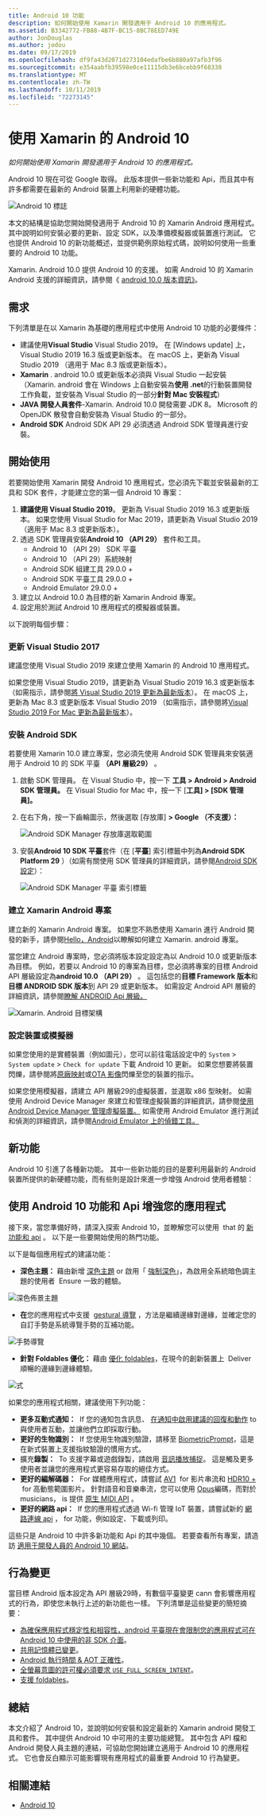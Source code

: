 ```yaml
---
title: Android 10 功能
description: 如何開始使用 Xamarin 開發適用于 Android 10 的應用程式。
ms.assetid: B3342772-FB88-4B7F-BC15-8BC78EED749E
author: JonDouglas
ms.author: jodou
ms.date: 09/17/2019
ms.openlocfilehash: df9fa43d2071d273104edafbe6b880a97afb3f96
ms.sourcegitcommit: e354aabfb39598e0ce11115db3e6bcebb9f68338
ms.translationtype: MT
ms.contentlocale: zh-TW
ms.lasthandoff: 10/11/2019
ms.locfileid: "72273145"
---
```

# <a name="android-10-with-xamarin"></a>使用 Xamarin 的 Android 10

_如何開始使用 Xamarin 開發適用于 Android 10 的應用程式。_

Android 10 現在可從 Google 取得。 此版本提供一些新功能和 Api，而且其中有許多都需要在最新的 Android 裝置上利用新的硬體功能。

![Android 10 標誌](~/android/platform/android-10-images/android10_black.png)

本文的結構是協助您開始開發適用于 Android 10 的 Xamarin Android 應用程式。 其中說明如何安裝必要的更新、設定 SDK，以及準備模擬器或裝置進行測試。 它也提供 Android 10 的新功能概述，並提供範例原始程式碼，說明如何使用一些重要的 Android 10 功能。

Xamarin. Android 10.0 提供 Android 10 的支援。 如需 Android 10 的 Xamarin Android 支援的詳細資訊，請參閱《 [android 10.0 版本資訊》](https://docs.microsoft.com/xamarin/android/release-notes/10/10.0)。

## <a name="requirements"></a>需求

下列清單是在以 Xamarin 為基礎的應用程式中使用 Android 10 功能的必要條件：

- 建議使用**Visual Studio** Visual Studio 2019。 在 [Windows update] 上，Visual Studio 2019 16.3 版或更新版本。 在 macOS 上，更新為 Visual Studio 2019 （適用于 Mac 8.3 版或更新版本）。
- **Xamarin** . android 10.0 或更新版本必須與 Visual Studio 一起安裝（Xamarin. android 會在 Windows 上自動安裝為**使用 .net**的行動裝置開發工作負載，並安裝為 Visual Studio 的一部分**針對 Mac 安裝程式**）
- **JAVA 開發人員套件**-Xamarin. Android 10.0 開發需要 JDK 8。 Microsoft 的 OpenJDK 散發會自動安裝為 Visual Studio 的一部分。
- **Android SDK** Android SDK API 29 必須透過 Android SDK 管理員進行安裝。

## <a name="get-started"></a>開始使用

若要開始使用 Xamarin 開發 Android 10 應用程式，您必須先下載並安裝最新的工具和 SDK 套件，才能建立您的第一個 Android 10 專案：

1. **建議使用 Visual Studio 2019**。 更新為 Visual Studio 2019 16.3 或更新版本。 如果您使用 Visual Studio for Mac 2019，請更新為 Visual Studio 2019 （適用于 Mac 8.3 或更新版本）。
2. 透過 SDK 管理員安裝**Android 10 （API 29）** 套件和工具。
    - Android 10 （API 29） SDK 平臺
    - Android 10 （API 29）系統映射
    - Android SDK 組建工具 29.0.0 +
    - Android SDK 平臺工具 29.0.0 +
    - Android Emulator 29.0.0 +
3. 建立以 Android 10.0 為目標的新 Xamarin Android 專案。
4. 設定用於測試 Android 10 應用程式的模擬器或裝置。

以下說明每個步驟：

### <a name="update-visual-studio"></a>更新 Visual Studio 2017

建議您使用 Visual Studio 2019 來建立使用 Xamarin 的 Android 10 應用程式。

如果您使用 Visual Studio 2019，請更新為 Visual Studio 2019 16.3 或更新版本（如需指示，請參閱[將 Visual Studio 2019 更新為最新版本](https://docs.microsoft.com/visualstudio/install/update-visual-studio)）。 在 macOS 上，更新為 Mac 8.3 或更新版本 Visual Studio 2019 （如需指示，請參閱將[Visual Studio 2019 For Mac 更新為最新版本](https://docs.microsoft.com/en-us/visualstudio/mac/update)）。

### <a name="install-the-android-sdk"></a>安裝 Android SDK

若要使用 Xamarin 10.0 建立專案，您必須先使用 Android SDK 管理員來安裝適用于 Android 10 的 SDK 平臺 **（API 層級29）** 。

1. 啟動 SDK 管理員。 在 Visual Studio 中，按一下 **工具 > Android > Android SDK 管理員。** 在 Visual Studio for Mac 中，按一下 [**工具] > [SDK 管理員]。**
2. 在右下角，按一下齒輪圖示，然後選取 [存放庫] **> Google （不支援）：**

    ![Android SDK Manager 存放庫選取範圍](~/android/platform/android-10-images/sdkrepository.png)

3. 安裝**Android 10 SDK 平臺**套件（在 [**平臺**] 索引標籤中列為**Android SDK Platform 29** ）（如需有關使用 SDK 管理員的詳細資訊，請參閱[Android SDK 設定](https://docs.microsoft.com/en-us/xamarin/android/get-started/installation/android-sdk)）：

    ![Android SDK Manager 平臺 索引標籤](~/android/platform/android-10-images/sdkplatforms.png)

### <a name="create-a-xamarinandroid-project"></a>建立 Xamarin Android 專案

建立新的 Xamarin Android 專案。 如果您不熟悉使用 Xamarin 進行 Android 開發的新手，請參閱[Hello，Android](https://docs.microsoft.com/en-us/xamarin/android/get-started/hello-android/index)以瞭解如何建立 Xamarin. android 專案。

當您建立 Android 專案時，您必須將版本設定設定為以 Android 10.0 或更新版本為目標。 例如，若要以 Android 10 的專案為目標，您必須將專案的目標 Android API 層級設定為**android 10.0 （API 29）** 。 這包括您的**目標 Framework 版本**和**目標 ANDROID SDK 版本**到 API 29 或更新版本。 如需設定 Android API 層級的詳細資訊，請參閱[瞭解 ANDROID Api 層級。](https://docs.microsoft.com/en-us/xamarin/android/app-fundamentals/android-api-levels)

![Xamarin. Android 目標架構](~/android/platform/android-10-images/targetframework.png)

### <a name="configure-a-device-or-emulator"></a>設定裝置或模擬器

如果您使用的是實體裝置（例如圖元），您可以前往電話設定中的 `System`  >  `System update`  >  `Check for update` 下載 Android 10 更新。 如果您想要將裝置閃爍，請參閱將[原廠映射](https://developers.google.com/android/images)或[OTA 影像](https://developers.google.com/android/ota)閃爍至您的裝置的指示。

如果您使用模擬器，請建立 API 層級29的虛擬裝置，並選取 x86 型映射。 如需使用 Android Device Manager 來建立和管理虛擬裝置的詳細資訊，請參閱[使用 Android Device Manager 管理虛擬裝置。](https://docs.microsoft.com/en-us/xamarin/android/get-started/installation/android-emulator/device-manager) 如需使用 Android Emulator 進行測試和偵測的詳細資訊，請參閱[Android Emulator 上的偵錯工具。](https://docs.microsoft.com/en-us/xamarin/android/deploy-test/debugging/debug-on-emulator)

## <a name="new-features"></a>新功能

Android 10 引進了各種新功能。 其中一些新功能的目的是要利用最新的 Android 裝置所提供的新硬體功能，而有些則是設計來進一步增強 Android 使用者體驗：

## <a name="enhance-your-app-with-android-10-features-and-apis"></a>使用 Android 10 功能和 Api 增強您的應用程式

接下來，當您準備好時，請深入探索 Android 10，並瞭解您可以使用  that 的 [新功能和 api](https://developer.android.com/preview/api-overview.html) 。 以下是一些要開始使用的熱門功能。

以下是每個應用程式的建議功能：

- **深色主題：** 藉由新增 [深色主題](https://developer.android.com/preview/features/darktheme) or 啟用「 [強制深色](https://developer.android.com/preview/features/darktheme#force_dark)」，為啟用全系統暗色調主題的使用者  Ensure 一致的體驗。

![深色佈景主題](~/android/platform/android-10-images/darktheme.png)

- **在**您的應用程式中支援  [gestural 導覽](https://developer.android.com/preview/features/gesturalnav) ，方法是繼續邊緣對邊緣，並確定您的自訂手勢是系統導覽手勢的互補功能。

![手勢導覽](~/android/platform/android-10-images/gesturenavigation.png)

- **針對 Foldables 優化：** 藉由 [優化 foldables](https://developer.android.com/preview/features/foldables)，在現今的創新裝置上  Deliver 順暢的邊緣到邊緣體驗。

![式](~/android/platform/android-10-images/foldable.png)

如果您的應用程式相關，建議使用下列功能：

- **更多互動式通知：**  If 您的通知包含訊息、 [在通知中啟用建議的回復和動作](https://developer.android.com/preview/features#smart-suggestions) to 與使用者互動，並讓他們立即採取行動。
- **更好的生物識別：**  If 您使用生物識別驗證，請移至 [BiometricPrompt](https://developer.android.com/reference/androidx/biometric/BiometricPrompt)，這是在新式裝置上支援指紋驗證的慣用方式。
- 擴充**錄製：**  To 支援字幕或遊戲錄製，請啟用 [音訊播放捕捉](https://developer.android.com/preview/features/playback-capture)。 這是觸及更多使用者並讓您的應用程式更容易存取的絕佳方式。
- **更好的編解碼器：**  For 媒體應用程式，請嘗試 [AV1](https://en.wikipedia.org/wiki/AV1)  for 影片串流和 [HDR10 +](https://en.wikipedia.org/wiki/High-dynamic-range_video#HDR10+)  for 高動態範圍影片。 針對語音和音樂串流，您可以使用 [Opus](http://opus-codec.org/)編碼，而對於 musicians， is 提供 [原生 MIDI API](https://developer.android.com/preview/features/midi) 。
- **更好的網路 api：**  If 您的應用程式透過 Wi-fi 管理 IoT 裝置，請嘗試新的 [網路連線 api](https://developer.android.com/preview/features#peer2peer) ， for 功能，例如設定、下載或列印。

這些只是 Android 10 中許多新功能和 Api 的其中幾個。 若要查看所有專案，請造訪 [適用于開發人員的 Android 10 網站](https://developer.android.com/about/versions/10/highlights)。

## <a name="behavior-changes"></a>行為變更

當目標 Android 版本設定為 API 層級29時，有數個平臺變更 cann 會影響應用程式的行為，即使您未執行上述的新功能也一樣。 下列清單是這些變更的簡短摘要：

- [為確保應用程式穩定性和相容性，android 平臺現在會限制您的應用程式可在 Android 10 中使用的非 SDK 介面](https://developer.android.com/about/versions/10/behavior-changes-10#non-sdk-restrictions)。
- [共用記憶體已變更](https://developer.android.com/about/versions/10/behavior-changes-10#shared-memory)。
- [Android 執行時間 & AOT 正確性](https://developer.android.com/about/versions/10/behavior-changes-10#system-only-oat)。
- [全螢幕意圖的許可權必須要求 `USE_FULL_SCREEN_INTENT`](https://developer.android.com/about/versions/10/behavior-changes-10#full-screen-intents)。
- [支援 foldables](https://developer.android.com/about/versions/10/behavior-changes-10#foldables)。

## <a name="summary"></a>總結

本文介紹了 Android 10，並說明如何安裝和設定最新的 Xamarin android 開發工具和套件。 其中提供 Android 10 中可用的主要功能總覽。 其中包含 API 檔和 Android 開發人員主題的連結，可協助您開始建立適用于 Android 10 的應用程式。 它也會反白顯示可能影響現有應用程式的最重要 Android 10 行為變更。

## <a name="related-links"></a>相關連結

- [Android 10](https://developer.android.com/about/versions/10)
